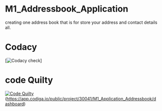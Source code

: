 # M1_Addressbook_Application
creating one address book that is for store your address and contact details all.



# Codacy  

 [![Codacy check](https://app.codacy.com/gh/vishwarajd/M1_Application_Addressbook/dashboard)]

# code Quilty 

 [![Code Quilty](https://api.codiga.io/project/30041/score/svg)](https://api.codiga.io/project/30041/status/svg)(https://app.codiga.io/public/project/30041/M1_Application_Addressbook/dashboard)

